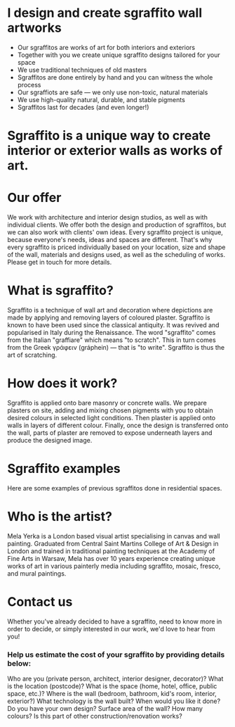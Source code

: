 # I design and create sgraffito wall artworks


- Our sgraffitos are works of art for both interiors and exteriors
- Together with you we create unique sgraffito designs tailored for your space
- We use traditional techniques of old masters
- Sgraffitos are done entirely by hand and you can witness the whole process
- Our sgraffiots are safe — we only use non-toxic, natural materials
- We use high-quality natural, durable, and stable pigments
- Sgraffitos last for decades (and even longer!)


# Sgraffito is a unique way to create interior or exterior walls as works of art.


# Our offer
We work with architecture and interior design studios, as well as with individual clients. We offer both the design and production of sgraffitos, but we can also work with clients' own ideas. Every sgraffito project is unique, because everyone's needs, ideas and spaces are different. That's why every sgraffito is priced individually based on your location, size and shape of the wall, materials and designs used, as well as the scheduling of works. Please get in touch for more details.


# What is sgraffito?
Sgraffito is a technique of wall art and decoration where depictions are made by applying and removing layers of coloured plaster. Sgraffito is known to have been used since the classical antiquity. It was revived and popularised in Italy during the Renaissance. The word "sgraffito" comes from the Italian "graffiare" which means "to scratch". This in turn comes from the Greek γράφειν (gráphein) — that is "to write". Sgraffito is thus the art of scratching.


# How does it work?
Sgraffito is applied onto bare masonry or concrete walls. We prepare plasters on site, adding and mixing chosen pigments with you to obtain desired colours in selected light conditions. Then plaster is applied onto walls in layers of different colour. Finally, once the design is transferred onto the wall, parts of plaster are removed to expose underneath layers and produce the designed image.


# Sgraffito examples
Here are some examples of previous sgraffitos done in residential spaces.


# Who is the artist?
Mela Yerka is a London based visual artist specialising in canvas and wall painting. Graduated from Central Saint Martins College of Art & Design in London and trained in traditional painting techniques at the Academy of Fine Arts in Warsaw, Mela has over 10 years experience creating unique works of art in various painterly media including sgraffito, mosaic, fresco, and mural paintings.


# Contact us
Whether you've already decided to have a sgraffito, need to know more in order to decide, or simply interested in our work, we'd love to hear from you!

### Help us estimate the cost of your sgraffito by providing details below:
Who are you (private person, architect, interior designer, decorator)?
What is the location (postcode)?
What is the space (home, hotel, office, public space, etc.)?
Where is the wall (bedroom, bathroom, kid's room, interior, exterior?)
What technology is the wall built?
When would you like it done?
Do you have your own design?
Surface area of the wall?
How many colours?
Is this part of other construction/renovation works?